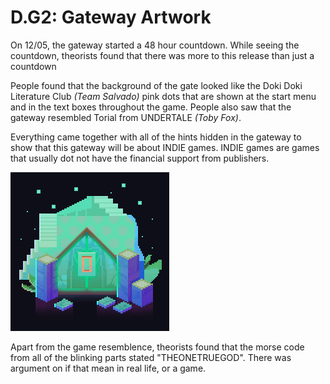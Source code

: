 # D.G2: Gateway Artwork

On 12/05, the gateway started a 48 hour countdown. While seeing the countdown, theorists found that there was more to this release than just a countdown

People found that the background of the gate looked like the Doki Doki Literature Club *(Team Salvado)* pink dots that are shown at the start menu and in the text boxes throughout the game.
People also saw that the gateway resembled Torial from UNDERTALE *(Toby Fox)*.

Everything came together with all of the hints hidden in the gateway to show that this gateway will be about INDIE games. INDIE games are games that usually dot not have the financial support from publishers.

![](../../.gitbook/assets/gate2icon_closed_w900lt9QxCOtIyEBRx8sKwtZ6ZJ9TQNsxo5hEkrD.gif)

Apart from the game resemblence, theorists found that the morse code from all of the blinking parts stated "THEONETRUEGOD". There was argument on if that mean in real life, or a game.
